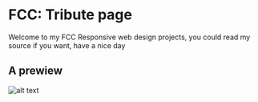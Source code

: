# FCC: Tribute page

Welcome to my FCC Responsive web design projects, you could read my source if you want, have a nice day


## A prewiew

![alt text](https://github.com/LaSensacionDelBloque/FCC/blob/main/Portfolio.JPG?raw=true)
